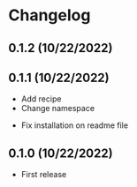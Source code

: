 # Changelog

## 0.1.2 (10/22/2022)



## 0.1.1 (10/22/2022)

+ Add recipe
+ Change namespace
- Fix installation on readme file

## 0.1.0 (10/22/2022)

+ First release